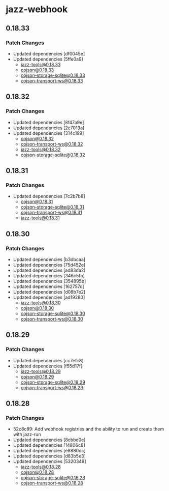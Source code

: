 # jazz-webhook

## 0.18.33

### Patch Changes

- Updated dependencies [df0045e]
- Updated dependencies [5ffe0a9]
  - jazz-tools@0.18.33
  - cojson@0.18.33
  - cojson-storage-sqlite@0.18.33
  - cojson-transport-ws@0.18.33

## 0.18.32

### Patch Changes

- Updated dependencies [8f47a9e]
- Updated dependencies [2c7013a]
- Updated dependencies [314c199]
  - cojson@0.18.32
  - cojson-transport-ws@0.18.32
  - jazz-tools@0.18.32
  - cojson-storage-sqlite@0.18.32

## 0.18.31

### Patch Changes

- Updated dependencies [7c2b7b8]
  - cojson@0.18.31
  - cojson-storage-sqlite@0.18.31
  - cojson-transport-ws@0.18.31
  - jazz-tools@0.18.31

## 0.18.30

### Patch Changes

- Updated dependencies [b3dbcaa]
- Updated dependencies [75d452e]
- Updated dependencies [ad83da2]
- Updated dependencies [346c5fb]
- Updated dependencies [354895b]
- Updated dependencies [162757c]
- Updated dependencies [d08b7e2]
- Updated dependencies [ad19280]
  - jazz-tools@0.18.30
  - cojson@0.18.30
  - cojson-storage-sqlite@0.18.30
  - cojson-transport-ws@0.18.30

## 0.18.29

### Patch Changes

- Updated dependencies [cc7efc8]
- Updated dependencies [f55d17f]
  - jazz-tools@0.18.29
  - cojson@0.18.29
  - cojson-storage-sqlite@0.18.29
  - cojson-transport-ws@0.18.29

## 0.18.28

### Patch Changes

- 52c8c89: Add webhook registries and the ability to run and create them with jazz-run
- Updated dependencies [8cbbe0e]
- Updated dependencies [14806c8]
- Updated dependencies [e8880dc]
- Updated dependencies [d83b5e3]
- Updated dependencies [5320349]
  - jazz-tools@0.18.28
  - cojson@0.18.28
  - cojson-storage-sqlite@0.18.28
  - cojson-transport-ws@0.18.28
